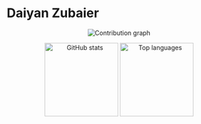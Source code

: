 # Daiyan Zubaier

<p align="center">
  <!-- Contribution graph (last 31 days) -->
  <img src="https://github-readme-activity-graph.vercel.app/graph?username=Daiyan-Zubaier&theme=github-compact&area=true" alt="Contribution graph">
</p>

<p align="center">
  <!-- Stats card + language breakdown, side‑by‑side -->
  <img height="165" src="https://github-readme-stats.vercel.app/api?username=Daiyan-Zubaier&show_icons=true&include_all_commits=true&count_private=true&hide_rank=true&theme=github_dark" alt="GitHub stats">
  <img height="165" src="https://github-readme-stats.vercel.app/api/top-langs/?username=Daiyan-Zubaier&layout=compact&langs_count=8&theme=github_dark" alt="Top languages">
</p>


